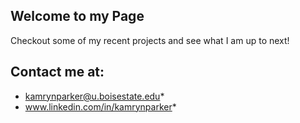 ## Welcome to my Page
Checkout some of my recent projects and see what I am up to next!




## Contact me at:
* kamrynparker@u.boisestate.edu*
* www.linkedin.com/in/kamrynparker*
